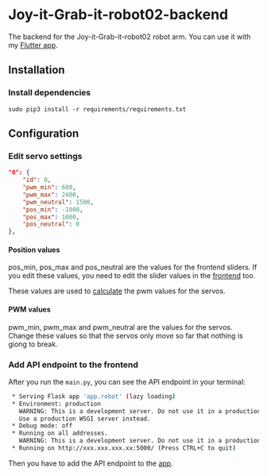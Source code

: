 # Joy-it-Grab-it-robot02-backend
The backend for the Joy-it-Grab-it-robot02 robot arm. You can use it with my [Flutter app](https://github.com/floodoo/Joy-it-Grab-it-robot02-frontend).

## Installation
### Install dependencies
`sudo pip3 install -r requirements/requirements.txt`
## Configuration
### Edit servo settings
```json
"0": {
    "id": 0,
    "pwm_min": 600,
    "pwm_max": 2400,
    "pwm_neutral": 1500,
    "pos_min": -1000,
    "pos_max": 1000,
    "pos_neutral": 0
},
```
#### Position values
pos_min, pos_max and pos_neutral are the values for the frontend sliders. If you edit these values, you need to edit the slider values in the [frontend](https://github.com/floodoo/Joy-it-Grab-it-robot02-frontend/blob/main/lib/ui/screens/home/widgets/control_slider.dart) too.

These values are used to [calculate](https://github.com/floodoo/Joy-it-Grab-it-robot02-backend/blob/52e37b3f714cf3ee46a6bbfe17592b7ebe7a8922/app/servo.py#L99) the pwm values for the servos.

#### PWM values
pwm_min, pwm_max and pwm_neutral are the values for the servos. Change these values so that the servos only move so far that nothing is giong to break.
### Add API endpoint to the frontend
After you run the `main.py`, you can see the API endpoint in your terminal:
```bash
 * Serving Flask app 'app.robot' (lazy loading)
 * Environment: production
   WARNING: This is a development server. Do not use it in a production deployment.
   Use a production WSGI server instead.
 * Debug mode: off
 * Running on all addresses.
   WARNING: This is a development server. Do not use it in a production deployment.
 * Running on http://xxx.xxx.xxx.xx:5000/ (Press CTRL+C to quit)
```
Then you have to add the API endpoint to the [app](https://github.com/floodoo/Joy-it-Grab-it-robot02-frontend#select-your-api-endpoint).